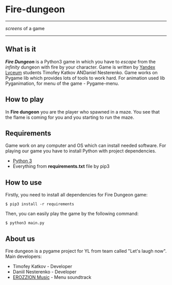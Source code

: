 # Fire-dungeon
---
*screens*  of a game

---

## What is it
***Fire Dungeon*** is a Python3 game in which you have to *escape* from the *infinity* dungeon with fire by your character. Game is written by [Yandex Lyceum](https://lyceum.yandex.ru/) students Timofey Katkov ANDaniel Nesterenko. Game works on Pygame lib which provides lots of tools to work hard. For animation used lib Pyganimation, for menu of the game - Pygame-menu.
## How to play
In **Fire dungeon** you are the player who spawned in a maze. You see that the flame is coming for you and you starting to run the maze.

## Requirements
Game work on any computer and OS which can install needed software.
For playing our game you have to install Python with project dependencies. 
* [Python 3](https://python.org/)
* Everything from **requirements.txt** file by pip3

## How to use
Firstly, you need to install all dependencies for Fire Dungeon game:

    $ pip3 install -r requirements

Then, you can easily play the game by the following command:

    $ python3 main.py


## About us
Fire dungeon is a pygame project for YL from team called "Let's laugh now".
Main developers:
* Timofey Katkov - Developer
* Daniil Nesterenko - Developer
* [EROZZION Music](https://vk.com/erozzionmusic) - Menu soundtrack
